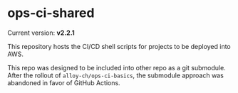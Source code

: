 # ops-ci-shared

Current version: **v2.2.1**

This repository hosts the CI/CD shell scripts for projects to be deployed into AWS.

This repo was designed to be included into other repo as a git submodule.
After the rollout of `alloy-ch/ops-ci-basics`, the submodule approach was abandoned in favor of GitHub Actions.
